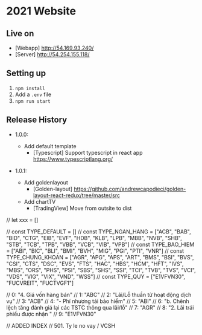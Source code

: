 
# 2021 Website

## Live on

* [Webapp] http://54.169.93.240/
* [Server] http://54.254.155.118/

## Setting up
1. `npm install`
2. Add a `.env` file
3. `npm run start`



## Release History

* 1.0.0:
    - Add default template
        - [Typescript] Support typescript in react app https://www.typescriptlang.org/

* 1.0.1:
    - Add goldenlayout
        - [Golden-layout] https://github.com/andrewcapodieci/golden-layout-react-redux/tree/master/src
    - Add chartTV
        - [TradingView] Move from outsite to dist 



// let xxx = []

// const TYPE_DEFAULT = []
// const TYPE_NGAN_HANG = ["ACB", "BAB", "BID", "CTG", "EIB", "EVF", "HDB", "KLB", "LPB", "MBB", "NVB", "SHB", "STB", "TCB", "TPB", "VBB", "VCB", "VIB", "VPB"]
// const TYPE_BAO_HIEM = ["ABI", "BIC", "BLI", "BMI", "BVH", "MIG", "PGI", "PTI", "VNR"]
// const TYPE_CHUNG_KHOAN = ["AGR", "APG", "APS", "ART", "BMS", "BSI", "BVS", "CSI", "CTS", "DSC", "EVS", "FTS", "HAC", "HBS", "HCM", "HFT", "IVS", "MBS", "ORS", "PHS", "PSI", "SBS", "SHS", "SSI", "TCI", "TVB", "TVS", "VCI", "VDS", "VIG", "VIX", "VND", "WSS"]
// const TYPE_QUY = ["E1VFVN30", "FUCVREIT", "FUCTVGF1"]

// 0: "4. Giá vốn hàng bán"
// 1: "ABC"
// 2: "Lãi/Lỗ thuần từ hoạt động dịch vụ"
// 3: "ACB"
// 4: "- Phí nhượng tái bảo hiểm"
// 5: "ABI"
// 6: "b. Chênh lệch tăng đánh giá lại các TSTC thông qua lãi/lỗ"
// 7: "AGR"
// 8: "2. Lãi trái phiếu được nhận "
// 9: "E1VFVN30"


// ADDED INDEX
// 501. Ty le no vay / VCSH